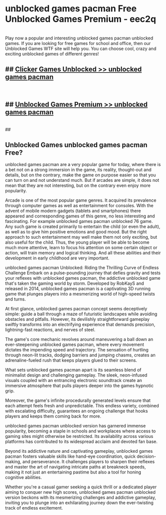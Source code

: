 # unblocked games pacman  Free Unblocked Games Premium - eec2q <br>
<br>
Play now a popular and interesting unblocked games pacman unblocked games. If you are looking for free games for school and office, then our Unblocked Games WTF site will help you. You can choose cool, crazy and exciting unblocked games of different genres!


## ##  [Clicker Games Unblocked >> unblocked games pacman](http://freeplayer.one?title=unblocked_games_pacman&ref=UGames)
  <br>

##  ## [Unblocked Games Premium >> unblocked games pacman](http://freeplayer.one?title=unblocked_games_pacman&ref=UGames)
  <br>
  ##



## Unblocked Games unblocked games pacman Free?

unblocked games pacman are a very popular game for today, where there is a bet not on a strong immersion in the game, its reality, thought-out and details, but on the contrary, make the game on purpose easier so that you can turn on and not understand much. But if arcades are simple, it does not mean that they are not interesting, but on the contrary even enjoy more popularity.

Arcade is one of the most popular game genres. It acquired its prevalence through computer games as well as entertainment for consoles. With the advent of mobile modern gadgets (tablets and smartphones) there appeared and corresponding games of this genre, no less interesting and fascinating. For example unblocked games pacman unblocked 76 game. Any such game is created primarily to entertain the child (or even the adult), as well as to give him positive emotions and good mood. But the right approach to such entertainment may well make them not only exciting, but also useful for the child. Thus, the young player will be able to become much more attentive, learn to focus his attention on some certain object or action, will train memory and logical thinking. And all these abilities and their development in early childhood are very important.

unblocked games pacman Unblocked: Riding the Thrilling Curve of Endless Challenge
Embark on a pulse-pounding journey that defies gravity and tests your reflexes with unblocked games pacman, the addictive unblocked game that's taken the gaming world by storm. Developed by RobKayS and released in 2014, unblocked games pacman is a captivating 3D running game that plunges players into a mesmerizing world of high-speed twists and turns.

At first glance, unblocked games pacman concept seems deceptively simple: guide a ball through a maze of futuristic landscapes while avoiding obstacles and pitfalls. However, its devilishly straightforward gameplay swiftly transforms into an electrifying experience that demands precision, lightning-fast reactions, and nerves of steel.

The game's core mechanic revolves around maneuvering a ball down an ever-steepening unblocked games pacman, where every movement dictates the impending speed and trajectory. The sensation of hurtling through neon-lit tracks, dodging barriers and jumping chasms, creates an adrenaline-fueled rush that keeps players glued to their screens.

What sets unblocked games pacman apart is its seamless blend of minimalist design and challenging gameplay. The sleek, neon-infused visuals coupled with an entrancing electronic soundtrack create an immersive atmosphere that pulls players deeper into the games hypnotic grip.

Moreover, the game's infinite procedurally generated levels ensure that each attempt feels fresh and unpredictable. This endless variety, combined with escalating difficulty, guarantees an ongoing challenge that hooks players and keeps them coming back for more.

unblocked games pacman unblocked version has garnered immense popularity, becoming a staple in schools and workplaces where access to gaming sites might otherwise be restricted. Its availability across various platforms has contributed to its widespread acclaim and devoted fan base.

Beyond its addictive nature and captivating gameplay, unblocked games pacman fosters valuable skills like hand-eye coordination, quick decision-making, and perseverance. It challenges players to sharpen their reflexes and master the art of navigating intricate paths at breakneck speeds, making it not just an entertaining pastime but also a tool for honing cognitive abilities.

Whether you're a casual gamer seeking a quick thrill or a dedicated player aiming to conquer new high scores, unblocked games pacman unblocked version beckons with its mesmerizing challenges and addictive gameplay, inviting you to plunge into an exhilarating journey down the ever-twisting track of endless excitement.